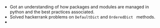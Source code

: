 - Got an understanding of how packages and modules are managed in python and the best practices associated.
- Solved hackerrank problems on `DefaultDict` and `OrderedDict ` methods.
- 